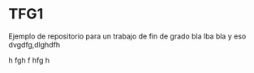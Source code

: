 # TFG1
Ejemplo de repositorio para un trabajo de fin de grado
bla lba bla
y eso
dvgdfg,dlghdfh

h
fgh
f
hfg
h
